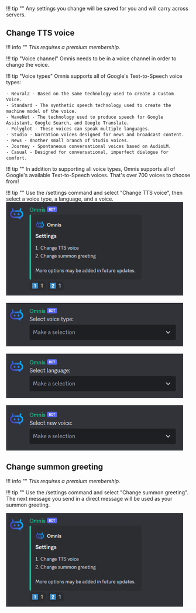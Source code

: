 !!! tip ""
    Any settings you change will be saved for you and will carry across servers.

## **Change TTS voice**
!!! info ""
	<i> This requires a premium membership. </i>

!!! tip "Voice channel"
    Omnis needs to be in a voice channel in order to change the voice.

!!! tip "Voice types"
    Omnis supports all of Google's Text-to-Speech voice types:
	
	- Neural2 - Based on the same technology used to create a Custom Voice.
	- Standard - The synthetic speech technology used to create the machine model of the voice.
	- WaveNet - The technology used to produce speech for Google Assistant, Google Search, and Google Translate.
	- Polyglot - These voices can speak multiple languages.
	- Studio - Narration voices designed for news and broadcast content.
	- News - Another small branch of Studio voices.
	- Journey - Spontaneous conversational voices based on AudioLM.
	- Casual - Designed for conversational, imperfect dialogue for comfort.

!!! tip ""
    In addition to supporting all voice types, Omnis supports all of Google's available Text-to-Speech voices. That's over 700 voices to choose from!

!!! tip ""
    Use the /settings command and select "Change TTS voice", then select a voice type, a language, and a voice.
![png](../images/settings/settings-menu.png)
<br>
<br>
![png](../images/settings/settings-tts-voice-type.png)
<br>
<br>
![png](../images/settings/settings-tts-language.png)
<br>
<br>
![png](../images/settings/settings-tts-voice-name.png)

## **Change summon greeting**
!!! info ""
	<i> This requires a premium membership. </i>
	
!!! tip ""
    Use the /settings command and select "Change summon greeting". The next message you send in a direct message will be used as your summon greeting.

![png](../images/settings/settings-menu.png)